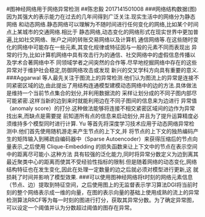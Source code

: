 #图神经网络用于网络异常检测
##陈忠毅 2017141501008
###网络结构数据(图)因为其强大的表示能力在过去的几年间得到广泛关注.现实生活中的网络分为静态网络 和动态网络.静态网络可以理解为不随时间进行任何变化的网络,比如某个时间点上某城市的交通网络.相比于 静态网络,动态变化的网络形式在现实世界中更加普遍,比如社交网络、账户之间的转账交易网络以及计算机 通信网络等.在这些随时变化的网络中可能存在一些元素,其变化规律或特征因与一般的元素不同而表现出 异常的行为,比如计算机网络中具有攻击行为的通信、社交网络中的虚假信息传播以及学术合著网络中不 同领域学者之间突然的合作等.尽早地挖掘网络中存在的这些异常对于维护社会稳定,防御网络攻击或发现 新兴的交叉学科方向具有重要的意义. 
###Aggarwal 等人最先关注于图流上的异常检测.他们认为图流上的异常是连接不同紧密区域的边,由此提出了用结构连通模型建模动态网络中的边的方法.具体做法是维持一个当前节点集合的划分,并利用数据流的 采样让划分成的不同子图内部尽可能紧密.这样当新的边到来时就能利用边在不同子图间的信息来为边进行 异常值（anomaly score）的打分.这种做法能够将连接不相交紧密区域间的边作为异常找出来,而缺点是需要提 前知道所有点的信息来启动划分,并且为了提升运算精度必须维持多个模型同时进行计算. Yu 等首先将深度学习技术应用于动态网络异常检测中.他们首先使用随机游走来产生节点的上下文,并 将节点的上下文的独热编码产生的矩阵输入到稀疏自编码器中（Sparse Autoencoder）来获得压缩后的节点向 量表示,之后使用 Clique-Embedding 的损失函数来让上下文中的节点在表示空间中的距离尽可能小.这种方法 具有较强的泛化能力,同时将异常分数定义为边到离其最近聚类中心的距离而使其不受经验性指标的限制.但是随着网络的动态变化,网络结构特征也在发生变化,因此在处理一定数量的边之后就必须对模型进行更新,这 就损耗了时间并影响了模型效果.
###可以使用图神经网络将t时刻的网络元素信息（节点、边）提取到特征空间，之后使用图上的无监督表示学习算法DGI将当前时刻的整个网络表示成一维的向量，在图的表示向量的基础上使用成熟的流上的异常检测算法RRCF等为每一时刻的图进行打分，获取其异常分数。为了确定异常图，可以设定一个阈值并认为分数超过阈值的图存在异常。
